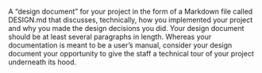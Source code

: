 A “design document” for your project in the form of a Markdown file called DESIGN.md that discusses, technically, how you implemented your project and why you made the design decisions you did. 
Your design document should be at least several paragraphs in length. 
Whereas your documentation is meant to be a user’s manual, consider your design document your opportunity to give the staff a technical tour of your project underneath its hood.
